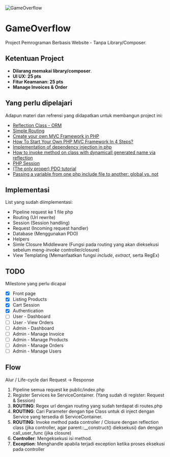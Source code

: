 ![GameOverflow](https://raw.githubusercontent.com/evaleries/gameoverflow/master/public/assets/img/logo.png)

# GameOverflow
Project Pemrograman Berbasis Website - Tanpa Library/Composer.

## Ketentuan Project
- __Dilarang memakai library/composer__.
- __UI UX: 25 pts__
- __Fitur Keamanan: 25 pts__
- __Manage Invoices & Order__

## Yang perlu dipelajari
Adapun materi dan refrensi yang didapatkan untuk membangun project ini:
- [Reflection Class - ORM](https://catchmetech.com/en/post/94/how-to-create-an-orm-framework-in-pure-php-orm-creation-tutorial)
- [Simple Routing](https://steampixel.de/en/simple-and-elegant-url-routing-with-php/)
- [Create your own MVC Framework in PHP](https://medium.com/@noufel.gouirhate/create-your-own-mvc-framework-in-php-af7bd1f0ca19)
- [How To Start Your Own PHP MVC Framework In 4 Steps?](https://phpocean.com/tutorials/back-end/how-to-start-your-own-php-mvc-framework-in-4-steps/28)
- [Implementation of dependency injection in php](https://catchmetech.com/en/post/95/implementation-of-dependency-injection-in-php)
- [How to invoke method on class with dynamicall generated name via reflection](https://catchmetech.com/en/post/91/how-to-invoke-method-on-class-with-dynamicall-generated-name-via-reflection)
- [PHP Session](https://stackoverflow.com/questions/16398392/php-session-in-class)
- [(The only proper) PDO tutorial](https://phpdelusions.net/pdo)
- [Passing a variable from one php include file to another: global vs. not](https://stackoverflow.com/questions/4675932/passing-a-variable-from-one-php-include-file-to-another-global-vs-not)

## Implementasi
List yang sudah diimplementasi:
- Pipeline request ke 1 file php
- Routing (Url rewrite)
- Session (Session handling)
- Request (Incoming request handler)
- Database (Menggunakan PDO)
- Helpers
- Simle Closure Middleware (Fungsi pada routing yang akan dieksekusi sebelum meng-_invoke_ controller/closure)
- View Templating (Memanfaatkan fungsi _include_, _extract_, serta RegEx)

## TODO
Milestone yang perlu dicapai
- [x] Front page
- [X] Listing Products
- [X] Cart Session
- [X] Authentication
- [ ] User - Dashboard
- [ ] User - View Orders
- [ ] Admin - Dashboard
- [ ] Admin - Manage Invoice
- [ ] Admin - Manage Products
- [ ] Admin - Manage Orders
- [ ] Admin - Manage Users

## Flow
Alur / Life-cycle dari Request -> Response
1. Pipeline semua request ke public/index.php
2. Register Services ke ServiceContainer. (Yang sudah di register: Request & Session)
3. __ROUTING__: Regex url dengan routing yang sudah terdapat di routes.php
4. __ROUTING__: Cari Parameter dengan tipe Class untuk di inject dengan Service yang tersedia di ServiceContainer.
5. __ROUTING__: Invoke method pada controller / Closure dengan reflection class (jika controller, agar parent::__construct() dieksekusi) dan dengan call_user_func (jika closure)
6. __Controller__: Mengeksekusi isi method.
7. __Exception__: Menghandle apabila terjadi exception ketika proses eksekusi pada controller
